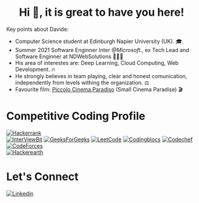 <h1 align="center"> Hi 👋, it is great to have you here!<br/> </h1> 

Key points about Davide: 
* Computer Science student at Edinburgh Napier University (UK). 🎓.
* Summer 2021 Software Enginner Inter *@Microsoft.*, ex Tech Lead and Software Enginner at NDWebSolutions 🧑🏻‍💻
* His area of interestes are: Deep Learning, Cloud Computing, Web Development. 🔥
* He strongly believes in team playing, clear and honest comunication, independently from levels withing the organization.  ⚖️
* Favourite film: [Piccolo Cinema Paradiso](https://thenerdcorps.com/2020/03/25/cinema-paradiso-a-timeless-80s-italian-classic/) (Small Cinema Paradise) 🎬

# Competitive Coding Profile #
[![Hackerrank](https://img.shields.io/badge/-hackerrank-7cfc00?style=flat&labelColor=7cfc00&logo=hackerrank&logoColor=white)](https://www.hackerrank.com/davidepollicino1)	
[![InterViewBit](https://img.shields.io/badge/-Interviewbit-87ceeb?style=flat&labelColor=87ceeb&logo=Interviewbit&logoColor=white)](https://www.interviewbit.com/profile/omonimus1)
[![GeeksForGeeks](https://img.shields.io/badge/geeksforfeeks-davidepollicino-green)](https://auth.geeksforgeeks.org/user/davidepollicino/practice/)	
[![LeetCode](https://img.shields.io/badge/-LeetCode-ff8c00?style=flat&labelColor=ff8c00&logo=LeetCode&logoColor=white)](https://leetcode.com/omonimus1/)
[![Codingblocs](https://img.shields.io/badge/-codingblocks-blue)](https://hack.codingblocks.com/app/users/242275)
[![Codechef](https://img.shields.io/badge/-Codechef-909090?style=flat&labelColor=909090&logo=Codechef&logoColor=white)](https://www.codechef.com/users/omonimus)
[![CodeForces](https://img.shields.io/badge/-CodeForces-ec6161?style=flat&labelColor=ec6161&logo=CodeForces&logoColor=white)](https://codeforces.com/profile/Davide_Pollicino)	
[![Hackerearth](https://img.shields.io/badge/hackerearth-purple.svg)](https://www.hackerearth.com/@davide12)	


# Let's Connect #
[![Linkedin](https://img.shields.io/badge/-LinkedIn-blue?style=flat&logo=Linkedin&logoColor=white)](https://www.linkedin.com/in/davidepollicino7/)
